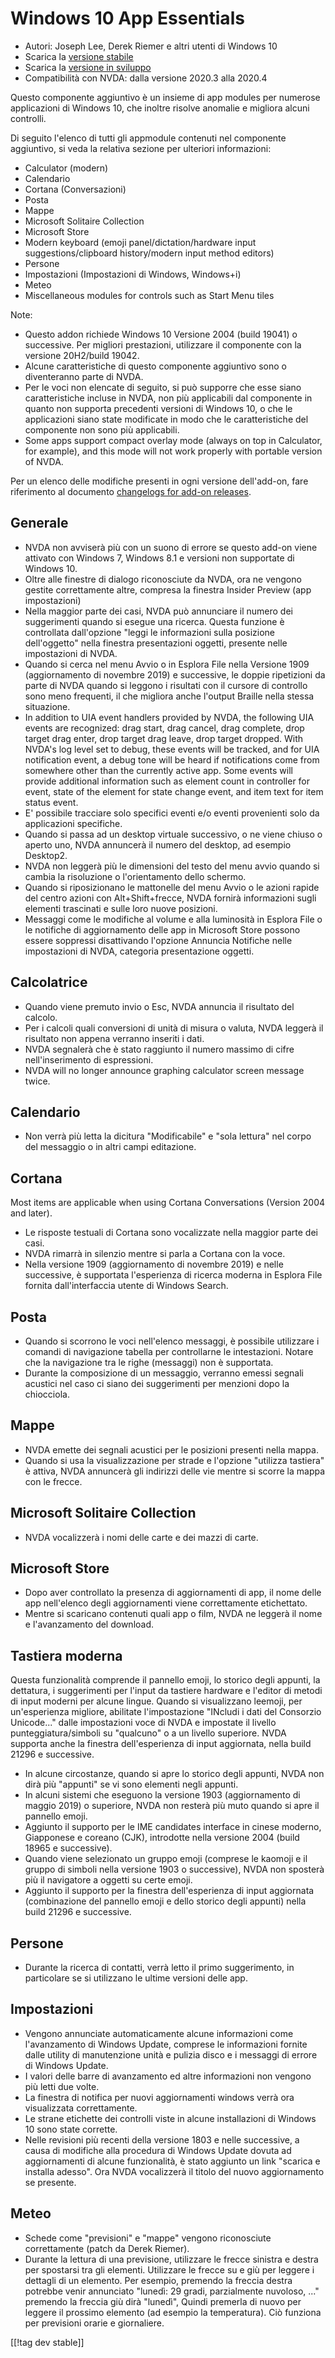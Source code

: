 # Windows 10 App Essentials #

* Autori: Joseph Lee, Derek Riemer e altri utenti di Windows 10
* Scarica la [versione stabile][1]
* Scarica la [versione in sviluppo][2]
* Compatibilità con NVDA: dalla versione 2020.3 alla 2020.4

Questo componente aggiuntivo è un insieme di app modules per numerose
applicazioni di Windows 10, che inoltre risolve anomalie e migliora alcuni
controlli.

Di seguito l'elenco di tutti gli appmodule contenuti nel componente
aggiuntivo, si veda la relativa sezione per ulteriori informazioni:

* Calculator (modern)
* Calendario
* Cortana (Conversazioni)
* Posta
* Mappe
* Microsoft Solitaire Collection
* Microsoft Store
* Modern keyboard (emoji panel/dictation/hardware input
  suggestions/clipboard history/modern input method editors)
* Persone
* Impostazioni (Impostazioni di Windows, Windows+i)
* Meteo
* Miscellaneous modules for controls such as Start Menu tiles

Note:

* Questo addon richiede Windows 10 Versione 2004 (build 19041) o
  successive. Per migliori prestazioni, utilizzare il componente con la
  versione 20H2/build 19042.
* Alcune caratteristiche di questo componente aggiuntivo sono o diventeranno
  parte di NVDA.
* Per le voci non elencate di seguito, si può supporre che esse siano
  caratteristiche incluse in NVDA, non più applicabili dal componente in
  quanto non supporta precedenti versioni di Windows 10, o che le
  applicazioni siano state modificate in modo che le caratteristiche del
  componente non sono più applicabili.
* Some apps support compact overlay mode (always on top in Calculator, for
  example), and this mode will not work properly with portable version of
  NVDA.

Per un elenco delle modifiche presenti in ogni versione dell'add-on, fare
riferimento al documento [changelogs for add-on releases][3].

## Generale

* NVDA non avviserà più con un suono di errore se questo add-on viene
  attivato con Windows 7, Windows 8.1 e versioni non supportate di Windows
  10.
* Oltre alle finestre di dialogo riconosciute da NVDA, ora ne vengono
  gestite correttamente altre, compresa la finestra Insider Preview (app
  impostazioni)
* Nella maggior parte dei casi, NVDA può annunciare il numero dei
  suggerimenti quando si esegue una ricerca. Questa funzione è controllata
  dall'opzione "leggi le informazioni sulla posizione dell'oggetto" nella
  finestra presentazioni oggetti, presente nelle impostazioni di NVDA.
* Quando si cerca nel menu Avvio o in Esplora File nella Versione 1909
  (aggiornamento di novembre 2019) e successive,  le doppie ripetizioni da
  parte di NVDA quando si leggono i risultati con il cursore di controllo
  sono meno frequenti, il che migliora anche l'output Braille nella stessa
  situazione.
* In addition to UIA event handlers provided by NVDA, the following UIA
  events are recognized: drag start, drag cancel, drag complete, drop target
  drag enter, drop target drag leave, drop target dropped. With NVDA's log
  level set to debug, these events will be tracked, and for UIA notification
  event, a debug tone will be heard if notifications come from somewhere
  other than the currently active app. Some events will provide additional
  information such as element count in controller for event, state of the
  element for state change event, and item text for item status event.
* E' possibile tracciare solo specifici eventi e/o eventi provenienti solo
  da applicazioni specifiche.
* Quando si passa ad un desktop virtuale successivo, o ne viene chiuso o
  aperto uno, NVDA annuncerà il numero del desktop, ad esempio Desktop2.
* NVDA non leggerà più le dimensioni del testo del menu avvio quando si
  cambia la risoluzione o l'orientamento dello schermo.
* Quando si riposizionano le mattonelle del menu Avvio o le azioni rapide
  del centro azioni con Alt+Shift+frecce, NVDA fornirà informazioni sugli
  elementi trascinati e sulle loro nuove posizioni.
* Messaggi come le modifiche al volume e alla luminosità in Esplora File o
  le notifiche di aggiornamento delle app in Microsoft Store possono essere
  soppressi disattivando l'opzione Annuncia Notifiche nelle impostazioni di
  NVDA, categoria presentazione oggetti.

## Calcolatrice

* Quando viene premuto invio o Esc, NVDA annuncia il risultato del calcolo.
* Per i calcoli quali conversioni di unità di misura o valuta, NVDA leggerà
  il risultato non appena verranno inseriti i dati.
* NVDA segnalerà che è stato raggiunto il numero massimo di cifre
  nell'inserimento di espressioni.
* NVDA will no longer announce graphing calculator screen message twice.

## Calendario

* Non verrà più letta la dicitura "Modificabile" e  "sola lettura" nel corpo
  del messaggio o in altri campi editazione.

## Cortana

Most items are applicable when using Cortana Conversations (Version 2004 and
later).

* Le risposte testuali di Cortana sono vocalizzate nella maggior parte dei
  casi.
* NVDA rimarrà in silenzio mentre si parla a Cortana  con la voce.
* Nella versione 1909 (aggiornamento di novembre 2019) e nelle successive, è
  supportata l'esperienza di ricerca moderna in Esplora File fornita
  dall'interfaccia utente di Windows Search.

## Posta

* Quando si scorrono le voci nell'elenco messaggi, è possibile utilizzare i
  comandi di navigazione tabella per controllarne le intestazioni. Notare
  che la navigazione tra le righe (messaggi) non è supportata.
* Durante la composizione di un messaggio, verranno emessi segnali acustici
  nel caso ci siano dei suggerimenti per menzioni dopo la chiocciola.

## Mappe

* NVDA emette dei segnali acustici per le posizioni presenti nella mappa.
* Quando si usa la visualizzazione per strade e l'opzione "utilizza
  tastiera" è attiva, NVDA annuncerà gli indirizzi delle vie mentre si
  scorre la mappa con le frecce.

## Microsoft Solitaire Collection

* NVDA vocalizzerà i nomi delle carte e dei mazzi di carte.

## Microsoft Store

* Dopo aver controllato la presenza di aggiornamenti di app, il nome delle
  app nell'elenco degli aggiornamenti viene correttamente etichettato.
* Mentre si scaricano contenuti quali app o film, NVDA ne leggerà il nome e
  l'avanzamento del download.

## Tastiera moderna

Questa funzionalità comprende il pannello emoji, lo storico degli appunti,
la dettatura, i suggerimenti per l'input da tastiere hardware e l'editor di
metodi di input moderni per alcune lingue. Quando si visualizzano leemoji,
per un'esperienza migliore, abilitate l'impostazione "INcludi i dati del
Consorzio Unicode..." dalle impostazioni voce di NVDA e impostate il livello
punteggiatura/simboli su "qualcuno" o a un livello superiore. NVDA supporta
anche la finestra dell'esperienza di input aggiornata, nella build 21296 e
successive.

* In alcune circostanze, quando si apre lo storico degli appunti, NVDA non
  dirà più "appunti" se vi sono elementi negli appunti.
* In alcuni sistemi che eseguono la versione 1903 (aggiornamento di maggio
  2019) o superiore, NVDA non resterà più muto quando si apre il pannello
  emoji.
* Aggiunto il supporto per le IME candidates interface in cinese moderno,
  Giapponese e coreano (CJK), introdotte nella versione 2004 (build 18965 e
  successive).
* Quando viene selezionato un gruppo emoji (comprese le kaomoji e il gruppo
  di simboli nella versione 1903 o successive), NVDA non sposterà più il
  navigatore a oggetti su certe emoji.
* Aggiunto il supporto per la finestra dell'esperienza di input aggiornata
  (combinazione del pannello emoji e dello storico degli appunti) nella
  build 21296 e successive.

## Persone

* Durante la ricerca di contatti, verrà letto il primo suggerimento, in
  particolare se si utilizzano le ultime versioni delle app.

## Impostazioni

* Vengono annunciate automaticamente alcune informazioni come l'avanzamento
  di Windows Update, comprese le informazioni fornite dalle utility di
  manutenzione unità e pulizia disco e i messaggi di errore di Windows
  Update.
* I valori delle barre di avanzamento ed altre informazioni non vengono più
  letti due volte.
* La finestra di notifica per nuovi aggiornamenti windows verrà ora
  visualizzata  correttamente.
* Le strane etichette dei controlli viste in alcune installazioni di Windows
  10 sono state corrette.
* Nelle revisioni più recenti della versione 1803 e nelle successive, a
  causa di modifiche alla procedura di Windows Update dovuta ad
  aggiornamenti di alcune funzionalità, è stato aggiunto un link "scarica e
  installa adesso". Ora NVDA vocalizzerà il titolo del nuovo aggiornamento
  se presente.

## Meteo

* Schede come "previsioni" e "mappe" vengono riconosciute correttamente
  (patch da Derek Riemer).
* Durante la lettura di una previsione, utilizzare le frecce sinistra e
  destra per spostarsi tra gli elementi. Utilizzare le frecce su e giù per
  leggere i dettagli di un elemento. Per esempio, premendo la freccia destra
  potrebbe venir annunciato "lunedì: 29 gradi, parzialmente nuvoloso, ..."
  premendo la freccia giù dirà "lunedì", Quindi premerla di nuovo per
  leggere il prossimo elemento (ad esempio la temperatura). Ciò funziona per
  previsioni orarie e giornaliere.

[[!tag dev stable]]

[1]: https://addons.nvda-project.org/files/get.php?file=w10

[2]: https://addons.nvda-project.org/files/get.php?file=w10-dev

[3]: https://github.com/josephsl/wintenapps/wiki/w10changelog
